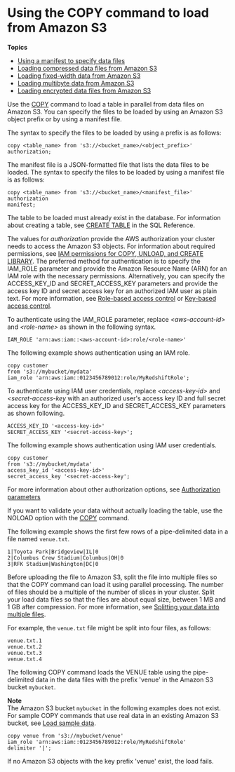 # Using the COPY command to load from Amazon S3<a name="t_loading-tables-from-s3"></a>

**Topics**
+ [Using a manifest to specify data files](loading-data-files-using-manifest.md)
+ [Loading compressed data files from Amazon S3](t_loading-gzip-compressed-data-files-from-S3.md)
+ [Loading fixed\-width data from Amazon S3](t_loading_fixed_width_data.md)
+ [Loading multibyte data from Amazon S3](t_loading_unicode_data.md)
+ [Loading encrypted data files from Amazon S3](c_loading-encrypted-files.md)

Use the [COPY](r_COPY.md) command to load a table in parallel from data files on Amazon S3\. You can specify the files to be loaded by using an Amazon S3 object prefix or by using a manifest file\.

The syntax to specify the files to be loaded by using a prefix is as follows:

```
copy <table_name> from 's3://<bucket_name>/<object_prefix>'
authorization;
```

 The manifest file is a JSON\-formatted file that lists the data files to be loaded\. The syntax to specify the files to be loaded by using a manifest file is as follows:

```
copy <table_name> from 's3://<bucket_name>/<manifest_file>'
authorization
manifest;
```

The table to be loaded must already exist in the database\. For information about creating a table, see [CREATE TABLE](r_CREATE_TABLE_NEW.md) in the SQL Reference\. 

The values for *authorization* provide the AWS authorization your cluster needs to access the Amazon S3 objects\. For information about required permissions, see [IAM permissions for COPY, UNLOAD, and CREATE LIBRARY](copy-usage_notes-access-permissions.md#copy-usage_notes-iam-permissions)\. The preferred method for authentication is to specify the IAM\_ROLE parameter and provide the Amazon Resource Name \(ARN\) for an IAM role with the necessary permissions\. Alternatively, you can specify the ACCESS\_KEY\_ID and SECRET\_ACCESS\_KEY parameters and provide the access key ID and secret access key for an authorized IAM user as plain text\. For more information, see [Role\-based access control](copy-usage_notes-access-permissions.md#copy-usage_notes-access-role-based) or [Key\-based access control](copy-usage_notes-access-permissions.md#copy-usage_notes-access-key-based)\. 

To authenticate using the IAM\_ROLE parameter, replace *<aws\-account\-id>* and *<role\-name>* as shown in the following syntax\. 

```
IAM_ROLE 'arn:aws:iam::<aws-account-id>:role/<role-name>'
```

The following example shows authentication using an IAM role\.

```
copy customer 
from 's3://mybucket/mydata' 
iam_role 'arn:aws:iam::0123456789012:role/MyRedshiftRole';
```

To authenticate using IAM user credentials, replace *<access\-key\-id>* and *<secret\-access\-key* with an authorized user's access key ID and full secret access key for the ACCESS\_KEY\_ID and SECRET\_ACCESS\_KEY parameters as shown following\.

```
ACCESS_KEY_ID '<access-key-id>'
SECRET_ACCESS_KEY '<secret-access-key>';
```

The following example shows authentication using IAM user credentials\.

```
copy customer 
from 's3://mybucket/mydata' 
access_key_id '<access-key-id>'
secret_access_key '<secret-access-key';
```

For more information about other authorization options, see [Authorization parameters](copy-parameters-authorization.md)

If you want to validate your data without actually loading the table, use the NOLOAD option with the [COPY](r_COPY.md) command\.

The following example shows the first few rows of a pipe\-delimited data in a file named `venue.txt`\.

```
1|Toyota Park|Bridgeview|IL|0
2|Columbus Crew Stadium|Columbus|OH|0
3|RFK Stadium|Washington|DC|0
```

Before uploading the file to Amazon S3, split the file into multiple files so that the COPY command can load it using parallel processing\. The number of files should be a multiple of the number of slices in your cluster\. Split your load data files so that the files are about equal size, between 1 MB and 1 GB after compression\. For more information, see [Splitting your data into multiple files](t_splitting-data-files.md)\.

For example, the `venue.txt` file might be split into four files, as follows:

```
venue.txt.1
venue.txt.2
venue.txt.3
venue.txt.4
```

The following COPY command loads the VENUE table using the pipe\-delimited data in the data files with the prefix 'venue' in the Amazon S3 bucket `mybucket`\. 

**Note**  
The Amazon S3 bucket `mybucket` in the following examples does not exist\. For sample COPY commands that use real data in an existing Amazon S3 bucket, see [Load sample data](https://docs.aws.amazon.com/redshift/latest/gsg/cm-dev-t-load-sample-data.html)\.

```
copy venue from 's3://mybucket/venue'
iam_role 'arn:aws:iam::0123456789012:role/MyRedshiftRole'
delimiter '|';
```

If no Amazon S3 objects with the key prefix 'venue' exist, the load fails\.